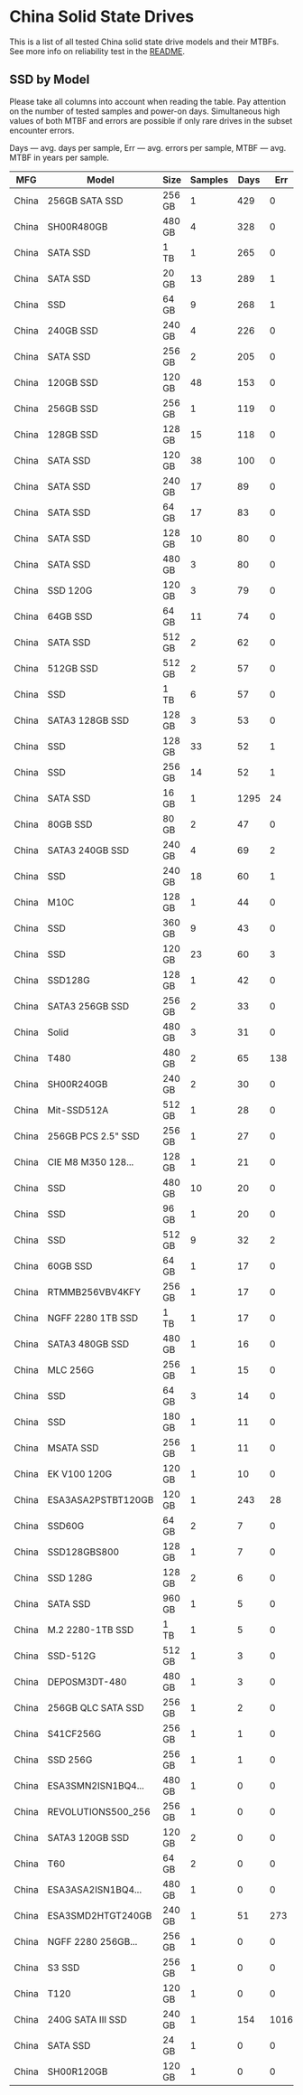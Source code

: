 China Solid State Drives
========================

This is a list of all tested China solid state drive models and their MTBFs. See
more info on reliability test in the [README](https://github.com/linuxhw/SMART).

SSD by Model
------------

Please take all columns into account when reading the table. Pay attention on the
number of tested samples and power-on days. Simultaneous high values of both MTBF
and errors are possible if only rare drives in the subset encounter errors.

Days — avg. days per sample,
Err  — avg. errors per sample,
MTBF — avg. MTBF in years per sample.

| MFG       | Model              | Size   | Samples | Days  | Err   | MTBF   |
|-----------|--------------------|--------|---------|-------|-------|--------|
| China     | 256GB SATA SSD     | 256 GB | 1       | 429   | 0     | 1.18   |
| China     | SH00R480GB         | 480 GB | 4       | 328   | 0     | 0.90   |
| China     | SATA SSD           | 1 TB   | 1       | 265   | 0     | 0.73   |
| China     | SATA SSD           | 20 GB  | 13      | 289   | 1     | 0.73   |
| China     | SSD                | 64 GB  | 9       | 268   | 1     | 0.64   |
| China     | 240GB SSD          | 240 GB | 4       | 226   | 0     | 0.62   |
| China     | SATA SSD           | 256 GB | 2       | 205   | 0     | 0.56   |
| China     | 120GB SSD          | 120 GB | 48      | 153   | 0     | 0.42   |
| China     | 256GB SSD          | 256 GB | 1       | 119   | 0     | 0.33   |
| China     | 128GB SSD          | 128 GB | 15      | 118   | 0     | 0.32   |
| China     | SATA SSD           | 120 GB | 38      | 100   | 0     | 0.28   |
| China     | SATA SSD           | 240 GB | 17      | 89    | 0     | 0.24   |
| China     | SATA SSD           | 64 GB  | 17      | 83    | 0     | 0.23   |
| China     | SATA SSD           | 128 GB | 10      | 80    | 0     | 0.22   |
| China     | SATA SSD           | 480 GB | 3       | 80    | 0     | 0.22   |
| China     | SSD 120G           | 120 GB | 3       | 79    | 0     | 0.22   |
| China     | 64GB SSD           | 64 GB  | 11      | 74    | 0     | 0.20   |
| China     | SATA SSD           | 512 GB | 2       | 62    | 0     | 0.17   |
| China     | 512GB SSD          | 512 GB | 2       | 57    | 0     | 0.16   |
| China     | SSD                | 1 TB   | 6       | 57    | 0     | 0.16   |
| China     | SATA3 128GB SSD    | 128 GB | 3       | 53    | 0     | 0.15   |
| China     | SSD                | 128 GB | 33      | 52    | 1     | 0.14   |
| China     | SSD                | 256 GB | 14      | 52    | 1     | 0.14   |
| China     | SATA SSD           | 16 GB  | 1       | 1295  | 24    | 0.14   |
| China     | 80GB SSD           | 80 GB  | 2       | 47    | 0     | 0.13   |
| China     | SATA3 240GB SSD    | 240 GB | 4       | 69    | 2     | 0.13   |
| China     | SSD                | 240 GB | 18      | 60    | 1     | 0.13   |
| China     | M10C               | 128 GB | 1       | 44    | 0     | 0.12   |
| China     | SSD                | 360 GB | 9       | 43    | 0     | 0.12   |
| China     | SSD                | 120 GB | 23      | 60    | 3     | 0.12   |
| China     | SSD128G            | 128 GB | 1       | 42    | 0     | 0.12   |
| China     | SATA3 256GB SSD    | 256 GB | 2       | 33    | 0     | 0.09   |
| China     | Solid              | 480 GB | 3       | 31    | 0     | 0.09   |
| China     | T480               | 480 GB | 2       | 65    | 138   | 0.09   |
| China     | SH00R240GB         | 240 GB | 2       | 30    | 0     | 0.08   |
| China     | Mit-SSD512A        | 512 GB | 1       | 28    | 0     | 0.08   |
| China     | 256GB PCS 2.5" SSD | 256 GB | 1       | 27    | 0     | 0.07   |
| China     | CIE M8 M350 128... | 128 GB | 1       | 21    | 0     | 0.06   |
| China     | SSD                | 480 GB | 10      | 20    | 0     | 0.06   |
| China     | SSD                | 96 GB  | 1       | 20    | 0     | 0.06   |
| China     | SSD                | 512 GB | 9       | 32    | 2     | 0.05   |
| China     | 60GB SSD           | 64 GB  | 1       | 17    | 0     | 0.05   |
| China     | RTMMB256VBV4KFY    | 256 GB | 1       | 17    | 0     | 0.05   |
| China     | NGFF 2280 1TB SSD  | 1 TB   | 1       | 17    | 0     | 0.05   |
| China     | SATA3 480GB SSD    | 480 GB | 1       | 16    | 0     | 0.05   |
| China     | MLC 256G           | 256 GB | 1       | 15    | 0     | 0.04   |
| China     | SSD                | 64 GB  | 3       | 14    | 0     | 0.04   |
| China     | SSD                | 180 GB | 1       | 11    | 0     | 0.03   |
| China     | MSATA SSD          | 256 GB | 1       | 11    | 0     | 0.03   |
| China     | EK V100 120G       | 120 GB | 1       | 10    | 0     | 0.03   |
| China     | ESA3ASA2PSTBT120GB | 120 GB | 1       | 243   | 28    | 0.02   |
| China     | SSD60G             | 64 GB  | 2       | 7     | 0     | 0.02   |
| China     | SSD128GBS800       | 128 GB | 1       | 7     | 0     | 0.02   |
| China     | SSD 128G           | 128 GB | 2       | 6     | 0     | 0.02   |
| China     | SATA SSD           | 960 GB | 1       | 5     | 0     | 0.02   |
| China     | M.2 2280-1TB SSD   | 1 TB   | 1       | 5     | 0     | 0.01   |
| China     | SSD-512G           | 512 GB | 1       | 3     | 0     | 0.01   |
| China     | DEPOSM3DT-480      | 480 GB | 1       | 3     | 0     | 0.01   |
| China     | 256GB QLC SATA SSD | 256 GB | 1       | 2     | 0     | 0.01   |
| China     | S41CF256G          | 256 GB | 1       | 1     | 0     | 0.00   |
| China     | SSD 256G           | 256 GB | 1       | 1     | 0     | 0.00   |
| China     | ESA3SMN2ISN1BQ4... | 480 GB | 1       | 0     | 0     | 0.00   |
| China     | REVOLUTIONS500_256 | 256 GB | 1       | 0     | 0     | 0.00   |
| China     | SATA3 120GB SSD    | 120 GB | 2       | 0     | 0     | 0.00   |
| China     | T60                | 64 GB  | 2       | 0     | 0     | 0.00   |
| China     | ESA3ASA2ISN1BQ4... | 480 GB | 1       | 0     | 0     | 0.00   |
| China     | ESA3SMD2HTGT240GB  | 240 GB | 1       | 51    | 273   | 0.00   |
| China     | NGFF 2280 256GB... | 256 GB | 1       | 0     | 0     | 0.00   |
| China     | S3 SSD             | 256 GB | 1       | 0     | 0     | 0.00   |
| China     | T120               | 120 GB | 1       | 0     | 0     | 0.00   |
| China     | 240G SATA III SSD  | 240 GB | 1       | 154   | 1016  | 0.00   |
| China     | SATA SSD           | 24 GB  | 1       | 0     | 0     | 0.00   |
| China     | SH00R120GB         | 120 GB | 1       | 0     | 0     | 0.00   |
